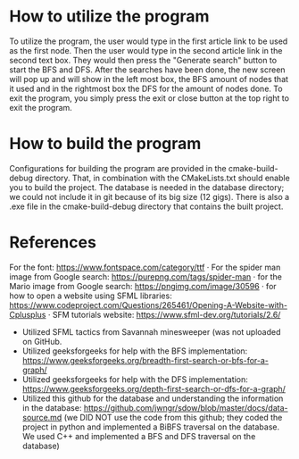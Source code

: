 # How to utilize the program

To utilize the program, the user would type in the first article link to be used as the first node. Then the user would type in the second article link in the second text box. They would then press the "Generate search" button to start the BFS and DFS. After the searches have been done, the new screen will pop up and will show in the left most box, the BFS amount of nodes that it used and in the rightmost box the DFS for the amount of nodes done. To exit the program, you simply press the exit or close button at the top right to exit the program.

# How to build the program

Configurations for building the program are provided in the cmake-build-debug directory. That, in combination with the CMakeLists.txt should enable you to build the project. The database is needed in the database directory; we could not include it in git because of its big size (12 gigs). There is also a .exe file in the cmake-build-debug directory that contains the built project.

# References

For the font: https://www.fontspace.com/category/ttf
· For the spider man image from Google search: https://purepng.com/tags/spider-man
· for the Mario image from Google search: https://pngimg.com/image/30596
· for how to open a website using SFML libraries:
https://www.codeproject.com/Questions/265461/Opening-A-Website-with-Cplusplus
· SFM tutorials website: https://www.sfml-dev.org/tutorials/2.6/
- Utilized SFML tactics from Savannah minesweeper (was not uploaded on GitHub.
- Utilized geeksforgeeks for help with the BFS implementation:
https://www.geeksforgeeks.org/breadth-first-search-or-bfs-for-a-graph/
- Utilized geeksforgeeks for help with the DFS implementation:
https://www.geeksforgeeks.org/depth-first-search-or-dfs-for-a-graph/
- Utilized this github for the database and understanding the information in the database:
https://github.com/jwngr/sdow/blob/master/docs/data-source.md (we DID NOT use the
code from this github; they coded the project in python and implemented a BiBFS
traversal on the database. We used C++ and implemented a BFS and DFS traversal on the
database)
